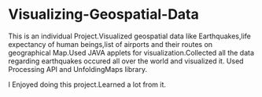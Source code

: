 # Visualizing-Geospatial-Data

This is an individual Project.Visualized geospatial data like Earthquakes,life expectancy of human beings,list of airports and their routes
on geographical Map.Used JAVA applets for visualization.Collected all the data regarding earthquakes occured all over the world and visualized it.
Used Processing API and UnfoldingMaps library.

I Enjoyed doing this project.Learned a lot from it.
